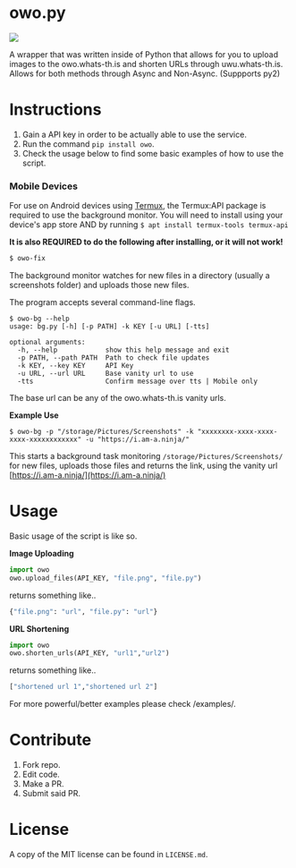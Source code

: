# owo.py
![](https://travis-ci.org/whats-this/owo.py.svg?branch=master)

A wrapper that was written inside of Python that allows for you to upload images to the owo.whats-th.is and shorten URLs through uwu.whats-th.is. Allows for both methods through Async and Non-Async. (Suppports py2)

# Instructions

1. Gain a API key in order to be actually able to use the service.
2. Run the command `pip install owo`.
3. Check the usage below to find some basic examples of how to use the script.

### Mobile Devices

For use on Android devices using [Termux](https://termux.com/), the Termux:API package is required to use the background monitor.
You will need to install using your device's app store AND by running `$ apt install termux-tools termux-api`


**It is also REQUIRED to do the following after installing, or it will not work!**

```bash
$ owo-fix
```

The background monitor watches for new files in a directory (usually a screenshots folder) and uploads those new files.

The program accepts several command-line flags.

```
$ owo-bg --help
usage: bg.py [-h] [-p PATH] -k KEY [-u URL] [-tts]

optional arguments:
  -h, --help            show this help message and exit
  -p PATH, --path PATH  Path to check file updates
  -k KEY, --key KEY     API Key
  -u URL, --url URL     Base vanity url to use
  -tts                  Confirm message over tts | Mobile only
```

The base url can be any of the owo.whats-th.is vanity urls.

**Example Use**

`$ owo-bg -p "/storage/Pictures/Screenshots" -k "xxxxxxxx-xxxx-xxxx-xxxx-xxxxxxxxxxxx" -u "https://i.am-a.ninja/"`

This starts a background task monitoring `/storage/Pictures/Screenshots/` for new files, uploads those files and returns the link, using the vanity url [https://i.am-a.ninja/](https://i.am-a.ninja/)


# Usage

Basic usage of the script is like so.

**Image Uploading**

```python
import owo
owo.upload_files(API_KEY, "file.png", "file.py")
```

returns something like..

```python
{"file.png": "url", "file.py": "url"}
```

**URL Shortening**

```python
import owo
owo.shorten_urls(API_KEY, "url1","url2")
```

returns something like..

```python
["shortened url 1","shortened url 2"]
```


For more powerful/better examples please check /examples/.

# Contribute

1. Fork repo.
2. Edit code.
3. Make a PR.
4. Submit said PR.

# License

A copy of the MIT license can be found in `LICENSE.md`.
